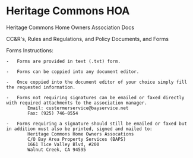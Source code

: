 # Heritage Commons HOA

Heritage Commons Home Owners Association Docs

CC&R's, Rules and Regulations, and Policy Documents, and Forms

Forms Instructions:

    -   Forms are provided in text (.txt) form.
    
    -   Forms can be coppied into any document editor.
    
    -   Once coppied into the document editor of your choice simply fill the requested information.

    -   Forms not requiring signatures can be emailed or faxed directly with required attachments to the association manager.
            Email: custermerservice@bayservice.net
            Fax: (925) 746-0554

    -   Forms requiring a signature should still be emailed or faxed but in addition must also be printed, signed and mailed to:
            Heritage Commons Home Owners Assocations
            C/O Bay Area Property Services (BAPS)
            1661 Tice Valley Blvd, #200
            Walnut Creek, CA 94595